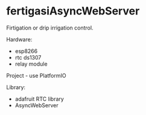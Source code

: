 # fertigasiAsyncWebServer


Firtigation or drip irrigation control.

Hardware: 
- esp8266
- rtc ds1307
- relay module

Project - use PlatformIO

Library:
- adafruit RTC library
- AsyncWebServer
